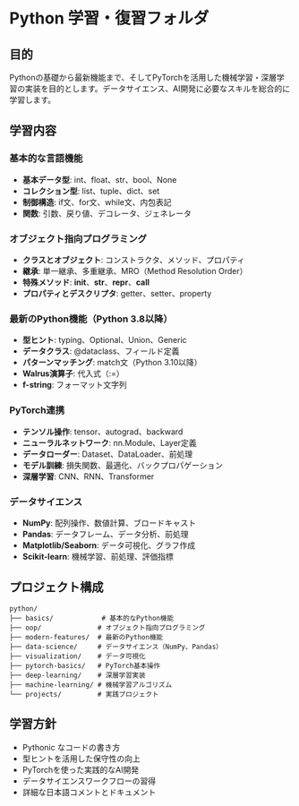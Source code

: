 # Python 学習・復習フォルダ

## 目的
Pythonの基礎から最新機能まで、そしてPyTorchを活用した機械学習・深層学習の実装を目的とします。データサイエンス、AI開発に必要なスキルを総合的に学習します。

## 学習内容

### 基本的な言語機能
- **基本データ型**: int、float、str、bool、None
- **コレクション型**: list、tuple、dict、set
- **制御構造**: if文、for文、while文、内包表記
- **関数**: 引数、戻り値、デコレータ、ジェネレータ

### オブジェクト指向プログラミング
- **クラスとオブジェクト**: コンストラクタ、メソッド、プロパティ
- **継承**: 単一継承、多重継承、MRO（Method Resolution Order）
- **特殊メソッド**: __init__、__str__、__repr__、__call__
- **プロパティとデスクリプタ**: getter、setter、property

### 最新のPython機能（Python 3.8以降）
- **型ヒント**: typing、Optional、Union、Generic
- **データクラス**: @dataclass、フィールド定義
- **パターンマッチング**: match文（Python 3.10以降）
- **Walrus演算子**: 代入式（:=）
- **f-string**: フォーマット文字列

### PyTorch連携
- **テンソル操作**: tensor、autograd、backward
- **ニューラルネットワーク**: nn.Module、Layer定義
- **データローダー**: Dataset、DataLoader、前処理
- **モデル訓練**: 損失関数、最適化、バックプロパゲーション
- **深層学習**: CNN、RNN、Transformer

### データサイエンス
- **NumPy**: 配列操作、数値計算、ブロードキャスト
- **Pandas**: データフレーム、データ分析、前処理
- **Matplotlib/Seaborn**: データ可視化、グラフ作成
- **Scikit-learn**: 機械学習、前処理、評価指標

## プロジェクト構成
```
python/
├── basics/            # 基本的なPython機能
├── oop/              # オブジェクト指向プログラミング
├── modern-features/  # 最新のPython機能
├── data-science/     # データサイエンス（NumPy、Pandas）
├── visualization/    # データ可視化
├── pytorch-basics/   # PyTorch基本操作
├── deep-learning/    # 深層学習実装
├── machine-learning/ # 機械学習アルゴリズム
└── projects/         # 実践プロジェクト
```

## 学習方針
- Pythonic なコードの書き方
- 型ヒントを活用した保守性の向上
- PyTorchを使った実践的なAI開発
- データサイエンスワークフローの習得
- 詳細な日本語コメントとドキュメント